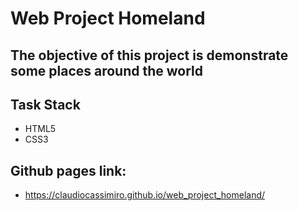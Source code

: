 # Web Project Homeland

## The objective of this project is demonstrate some places around the world

## Task Stack

- HTML5
- CSS3

## Github pages link:

- https://claudiocassimiro.github.io/web_project_homeland/
